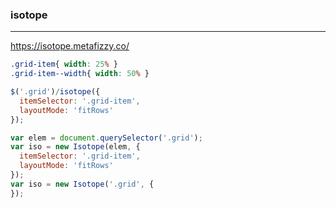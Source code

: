 ### isotope
---
https://isotope.metafizzy.co/

```css
.grid-item{ width: 25% }
.grid-item--width{ width: 50% }
```

```js
$('.grid')/isotope({
  itemSelector: '.grid-item',
  layoutMode: 'fitRows'
});

var elem = document.querySelector('.grid');
var iso = new Isotope(elem, {
  itemSelector: '.grid-item',
  layoutMode: 'fitRows'
});
var iso = new Isotope('.grid', {
});
```

```
```

